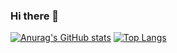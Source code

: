 ### Hi there 👋

<!--
**Nekonic/Nekonic** is a ✨ _special_ ✨ repository because its `README.md` (this file) appears on your GitHub profile.

Here are some ideas to get you started:

- 🔭 I’m currently working on ...
- 🌱 I’m currently learning ...
- 👯 I’m looking to collaborate on ...
- 🤔 I’m looking for help with ...
- 💬 Ask me about ...
- 📫 How to reach me: ...
- 😄 Pronouns: ...
- ⚡ Fun fact: ...
-->
[![Anurag's GitHub stats](https://github-readme-stats.vercel.app/api?username=Nekonic&theme=radical)](https://github.com/Nekonic/Nekonic)
[![Top Langs](https://github-readme-stats.vercel.app/api/top-langs/?username=Nekonic&langs_count=8)](https://github.com/Nekonic/Nekonic)
